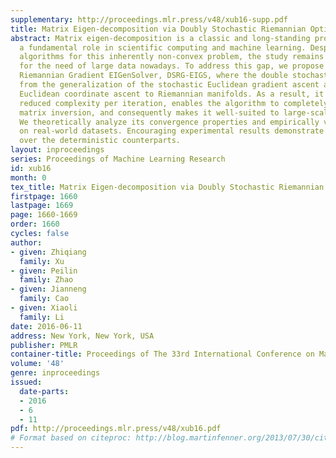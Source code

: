 ```yaml
---
supplementary: http://proceedings.mlr.press/v48/xub16-supp.pdf
title: Matrix Eigen-decomposition via Doubly Stochastic Riemannian Optimization
abstract: Matrix eigen-decomposition is a classic and long-standing problem that plays
  a fundamental role in scientific computing and machine learning. Despite some existing
  algorithms for this inherently non-convex problem, the study remains inadequate
  for the need of large data nowadays. To address this gap, we propose a Doubly Stochastic
  Riemannian Gradient EIGenSolver, DSRG-EIGS, where the double stochasticity comes
  from the generalization of the stochastic Euclidean gradient ascent and the stochastic
  Euclidean coordinate ascent to Riemannian manifolds. As a result, it induces a greatly
  reduced complexity per iteration, enables the algorithm to completely avoid the
  matrix inversion, and consequently makes it well-suited to large-scale applications.
  We theoretically analyze its convergence properties and empirically validate it
  on real-world datasets. Encouraging experimental results demonstrate its advantages
  over the deterministic counterparts.
layout: inproceedings
series: Proceedings of Machine Learning Research
id: xub16
month: 0
tex_title: Matrix Eigen-decomposition via Doubly Stochastic Riemannian Optimization
firstpage: 1660
lastpage: 1669
page: 1660-1669
order: 1660
cycles: false
author:
- given: Zhiqiang
  family: Xu
- given: Peilin
  family: Zhao
- given: Jianneng
  family: Cao
- given: Xiaoli
  family: Li
date: 2016-06-11
address: New York, New York, USA
publisher: PMLR
container-title: Proceedings of The 33rd International Conference on Machine Learning
volume: '48'
genre: inproceedings
issued:
  date-parts:
  - 2016
  - 6
  - 11
pdf: http://proceedings.mlr.press/v48/xub16.pdf
# Format based on citeproc: http://blog.martinfenner.org/2013/07/30/citeproc-yaml-for-bibliographies/
---
```

